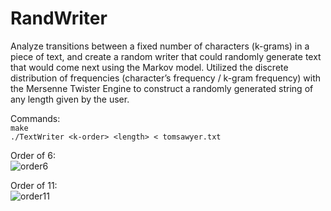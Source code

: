 # RandWriter
Analyze transitions between a fixed number of characters (k-grams) in a piece of text, and create a random writer that could randomly generate text that would come next using the Markov model. Utilized the discrete distribution of frequencies (character’s frequency / k-gram frequency) with the Mersenne Twister Engine to construct a randomly generated string of any length given by the user. 

Commands:\
``make``\
``./TextWriter <k-order> <length> < tomsawyer.txt``

Order of 6:\
![order6](https://user-images.githubusercontent.com/70961105/173454531-aa717347-249c-4d29-8e74-98a3a489d617.png)

Order of 11:\
![order11](https://user-images.githubusercontent.com/70961105/173454591-a20b23b5-4838-415b-a73d-ec15f984d4e8.png)
